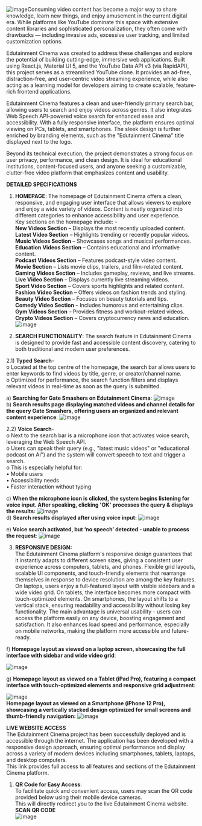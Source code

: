 ![image](https://github.com/user-attachments/assets/99cbf7c7-c941-4e9f-9ac7-7a17bbe68dde)Consuming video content has become a major way to share knowledge, learn new things, and enjoy amusement in the current digital era. While platforms like YouTube dominate this space with extensive content libraries and sophisticated personalization, they often come with drawbacks — including invasive ads, excessive user tracking, and limited customization options.

Edutainment Cinema was created to address these challenges and explore the potential of building cutting-edge, immersive web applications. Built using React.js, Material UI 5, and the YouTube Data API v3 (via RapidAPI), this project serves as a streamlined YouTube clone. It provides an ad-free, distraction-free, and user-centric video streaming experience, while also acting as a learning model for developers aiming to create scalable, feature-rich frontend applications.

Edutainment Cinema features a clean and user-friendly primary search bar, allowing users to search and enjoy videos across genres. It also integrates Web Speech API-powered voice search for enhanced ease and accessibility. With a fully responsive interface, the platform ensures optimal viewing on PCs, tablets, and smartphones. The sleek design is further enriched by branding elements, such as the "Edutainment Cinema" title displayed next to the logo.

Beyond its technical execution, the project demonstrates a strong focus on user privacy, performance, and clean design. It is ideal for educational institutions, content-focused users, and anyone seeking a customizable, clutter-free video platform that emphasizes content and usability.

**DETAILED SPECIFICATIONS** 
 
1. **HOMEPAGE**: 
The homepage of Edutainment Cinema offers a clean, responsive, and 
engaging user interface that allows viewers to explore and enjoy a wide variety 
of videos. Content is neatly organized into different categories to enhance 
accessibility and user experience.<br> Key sections on the homepage include: -<br> 
 **New Videos Section** – Displays the most recently uploaded content.<br> 
 **Latest Video Section** – Highlights trending or recently popular videos.<br> 
 **Music Videos Section** – Showcases songs and musical performances.<br> 
 **Education Videos Section** – Contains educational and informative content.<br> 
 **Podcast Videos Section** – Features podcast-style video content.<br> 
 **Movie Section** – Lists movie clips, trailers, and film-related content.<br> 
 **Gaming Videos Section** – Includes gameplay, reviews, and live streams.<br> 
 **Live Video Section** – Displays currently live streaming videos.<br> 
 **Sport Video Section** – Covers sports highlights and related content.<br> 
 **Fashion Video Section** – Offers videos on fashion trends and styling.<br> 
 **Beauty Video Section** – Focuses on beauty tutorials and tips.<br> 
 **Comedy Video Section** – Includes humorous and entertaining clips.<br> 
 **Gym Videos Section** – Provides fitness and workout-related videos.<br> 
 **Crypto Videos Section** – Covers cryptocurrency news and education.<br>
![image](https://github.com/user-attachments/assets/53b6fc72-873f-486a-b086-693d5a762709)

2.	**SEARCH FUNCTIONALITY**: 
The search feature in Edutainment Cinema is designed to provide fast and accessible content discovery, catering to both traditional and modern user preferences.

2.1) **Typed Search**-<br>
o	Located at the top centre of the homepage, the search bar allows users to enter keywords to find videos by title, genre, or creator/channel name.<br>
o	Optimized for performance, the search function filters and displays relevant videos in real-time as soon as the query is submitted.<br>

a)	**Searching for Gate Smashers on Edutainment Cinema**:
![image](https://github.com/user-attachments/assets/5bbe9ee3-4cd4-4490-9620-8d107fa4b378) <br>
b)	**Search results page displaying matched videos and channel details for the query Gate Smashers, offering users an organized and relevant content experience**:
![image](https://github.com/user-attachments/assets/a2e071d6-dd16-43b9-b8d4-8d0e17b3bc75) <br>

2.2) **Voice Search**-<br>
o	Next to the search bar is a microphone icon that activates voice search, leveraging the Web Speech API.<br>
o	Users can speak their query (e.g., "latest music videos" or "educational podcast on AI") and the system will convert speech to text and trigger a search.<br>
o	This is especially helpful for:<br>
•	Mobile users <br>
•	Accessibility needs <br>
•	Faster interaction without typing <br>

c)	**When the microphone icon is clicked, the system begins listening for voice input. After speaking, clicking 'OK' processes the query & displays the results:**
![image](https://github.com/user-attachments/assets/6ddc81b9-7901-4d4b-8fa4-142915c18b2c)  <br>
d)	**Search results displayed after using voice input:**
![image](https://github.com/user-attachments/assets/959427ca-d92a-4c31-8267-83e108942ac4) <br>

e)	**Voice search activated, but ‘no speech’ detected - unable to process the request**:
![image](https://github.com/user-attachments/assets/90e406f0-7fdc-4f9e-94c3-7e55b0a5d204) <br>

3.	**RESPONSIVE DESIGN:** <br>
The Edutainment Cinema platform's responsive design guarantees that it instantly adapts to different screen sizes, giving a consistent user experience across computers, tablets, and phones. Flexible grid layouts, scalable UI components, and touch-friendly elements that rearrange themselves in response to device resolution are among the key features. On laptops, users enjoy a full-featured layout with visible sidebars and a wide video grid. On tablets, the interface becomes more compact with touch-optimized elements. On smartphones, the layout shifts to a vertical stack, ensuring readability and accessibility without losing key functionality. The main advantage is universal usability - users can access the platform easily on any device, boosting engagement and satisfaction. It also enhances load speed and performance, especially on mobile networks, making the platform more accessible and future-ready.<br>

f)	**Homepage layout as viewed on a laptop screen, showcasing the full interface with sidebar and wide video grid**:

![image](https://github.com/user-attachments/assets/231d091f-2130-4381-84be-a922c167ada8) <br>

g)	**Homepage layout as viewed on a Tablet (iPad Pro), featuring a compact interface with touch-optimized elements and responsive grid adjustment**:

![image](https://github.com/user-attachments/assets/9bd066bd-ec0b-4a0a-9c11-c61ea4bfb745) <br>
**Homepage layout as viewed on a Smartphone (iPhone 12 Pro), showcasing a vertically stacked design optimized for small screens and thumb-friendly navigation:**
![image](https://github.com/user-attachments/assets/cb34ce0e-13ba-4661-99fe-f3c232fef5da) <br>


**LIVE WEBSITE ACCESS** <br>
The Edutainment Cinema project has been successfully deployed and is accessible through the internet. The application has been developed with a responsive design approach, ensuring optimal performance and display across a variety of modern devices including smartphones, tablets, laptops, and desktop computers.<br>
This link provides full access to all features and sections of the Edutainment Cinema platform.
1. **QR Code for Easy Access**: <br>
To facilitate quick and convenient access, users may scan the QR code provided below using their mobile device cameras. <br>
This will directly redirect you to the live Edutainment Cinema website. <br>
**SCAN QR CODE** <br>
![image](https://github.com/user-attachments/assets/6bca8448-c7e4-41f7-b2a4-5281771cb08f)













